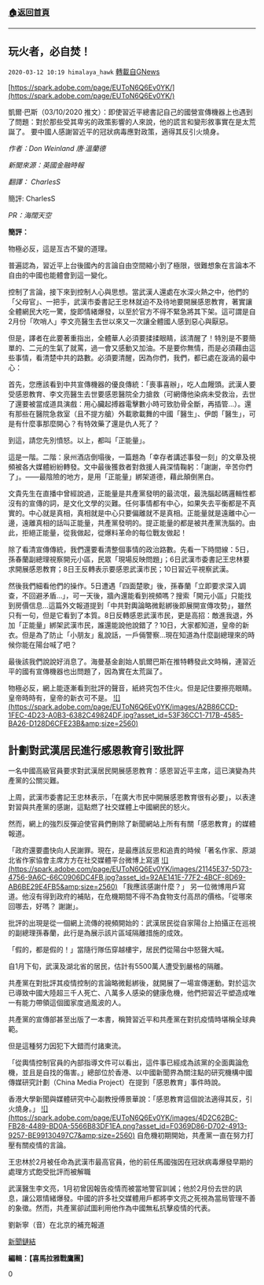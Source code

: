 ###  [:house:返回首頁](https://github.com/ourhimalayas/txt)
---

## 玩火者，必自焚！
`2020-03-12 10:19 himalaya_hawk` [轉載自GNews](https://gnews.org/zh-hant/139548/)

[https://spark.adobe.com/page/EUToN6Q6Ev0YK/](https://spark.adobe.com/page/EUToN6Q6Ev0YK/)

凱爾·巴斯（03/10/2020 推文）：即使習近平總書記自己的國營宣傳機器上也遇到了問題：對於那些受其卑劣的政策影響的人來說，他的謊言和變形敘事實在是太荒誕了。 要中國人感謝習近平的冠狀病毒應對政策，適得其反引火燒身。

*作者：Don Weinland 唐·溫蘭德*

*新聞來源：英國金融時報*

*翻譯： CharlesS*

簡評: CharlesS

*PR：海闊天空*

**簡評：**

物極必反，這是亙古不變的道理。

普遍認為，習近平上台後國內的言論自由空間縮小到了極限，很難想象在言論本不自由的中國也能體會到這一變化。

控制了言論，接下來到控制人心與思想。當武漢人還處在水深火熱之中，他們的「父母官」、一把手，武漢市委書記王忠林就迫不及待地要開展感恩教育，著實讓全體網民大吃一驚，旋即情緒爆發，以至於官方不得不緊急將其下架。這可謂是自2月份「吹哨人」李文亮醫生去世以來又一次讓全體國人感到惡心與厭惡。

但是，譯者在此要著重指出，全體華人必須要揉揉眼睛，該清醒了！特別是不要簡單的、二元的生氣了就罵，過一會又感動又加油。不是要你無情，而是必須藉由這些事情，看清楚中共的路數。必須要清醒，因為你們，我們，都已處在漩渦的最中心：

首先，您應該看到中共宣傳機器的優良傳統：「喪事喜辦」，吃人血饅頭。武漢人要受感恩教育、李文亮醫生去世要感恩醫院全力搶救（可網傳他染病未受救治，去世了還要被當成道具演戲：用心臟起搏器電擊數小時可致肋骨全斷，再插管…）。還有那些在醫院急救室（且不提方艙）外載歌載舞的中國「醫生」、伊朗「醫生」，可是有什麼事那麼開心？有特效藥了還是仇人死了？

到這，請您先別憤怒。以上，都叫「正能量」。

這是一階。二階：泉州酒店倒塌後，一篇題為「幸存者講述事發一刻」的文章及視頻被各大媒體紛紛轉發。文中最後獲救者對救援人員深情鞠躬：「謝謝，辛苦你們了」。——最陰險的地方，是用「正能量」綁架道德，藉此顛倒黑白。

文貴先生在直播中曾經說過，正能量是共產黨發明的最流氓，最洗腦起碼邏輯性都沒有的宣傳的詞，是文化文學的災難。任何事情都有中心，如果失去平衡都是不真實的。中心就是真相，真相就是中心只要偏離就不是真相。正能量就是遠離中心一邊，遠離真相的話叫正能量，共產黨發明的。提正能量的都是被共產黨洗腦的。由此，拒絕正能量，從我做起，從爆料革命的每位戰友做起！

除了看清宣傳傳統，我們還要看清整個事情的政治路數。先看一下時間線：5日，孫春蘭副總理視察開元小區，民眾「現場反映問題」；6日武漢市委書記王忠林要求開展感恩教育；8日王反轉表示要感恩武漢市民；10日習近平視察武漢。

然後我們細看他們的操作。5日遭遇「四面楚歌」後，孫春蘭「立即要求深入調查，不回避矛盾…」，可一天後，牆內還能看到視頻嗎？搜索「開元小區」只能找到房價信息…這篇外文報道提到「中共對輿論略微鬆綁後即展開宣傳攻勢」，雖然只有一句，但是它看到了本質。8日反轉感恩武漢市民，更是高招：敵進我退，外加「正能量」綁架武漢市民，誰還能說他說錯了？10日，大家都知道，皇帝的新衣。但是為了防止「小朋友」亂說話，一戶倆警察…現在知道為什麼副總理來的時候你能在陽台喊了吧？

最後該我們說說好消息了。海曼基金創始人凱爾巴斯在推特轉發此文時稱，連習近平的國有宣傳機器也出問題了，因為實在太荒誕了。

物極必反，網上能逐漸看到批評的聲音，紙終究包不住火。但是記住要擦亮眼睛。皇帝時時有，皇帝的新衣可不是。
[!\[\](https://spark.adobe.com/page/EUToN6Q6Ev0YK/images/A2B86CCD-1FEC-4D23-A0B3-6382C49824DF.jpg?asset_id=53F36CC1-717B-4585-BA26-D128D6CFE23B&amp;size=2560)](https://spark.adobe.com/page/EUToN6Q6Ev0YK/images/A2B86CCD-1FEC-4D23-A0B3-6382C49824DF.jpg?asset_id=53F36CC1-717B-4585-BA26-D128D6CFE23B&amp;size=605)
## **計劃對武漢居民進行感恩教育引致批評**

一名中國高級官員要求對武漢居民開展感恩教育：感恩習近平主席，這已演變為共產黨的公關災難。

上周，武漢市委書記王忠林表示，「在廣大市民中開展感恩教育很有必要」，以表達對習與共產黨的感謝，這點燃了社交媒體上中國網民的怒火。

然而，網上的強烈反彈迫使官員們刪除了新聞網站上所有有關「感恩教育」的媒體報道。

「政府還要盡快向人民謝罪。現在，是最應該反思和追責的時候「著名作家、原湖北省作家協會主席方方在社交媒體平台微博上寫道
[!\[\](https://spark.adobe.com/page/EUToN6Q6Ev0YK/images/21145E37-5D73-4756-9A6C-66C0906DC4FB.jpg?asset_id=92AE141E-77F2-4BCF-8D69-AB6BE29E4FB5&amp;size=2560)](https://spark.adobe.com/page/EUToN6Q6Ev0YK/images/21145E37-5D73-4756-9A6C-66C0906DC4FB.jpg?asset_id=92AE141E-77F2-4BCF-8D69-AB6BE29E4FB5&amp;size=759)
「我應該感謝什麼？」 另一位微博用戶寫道。他沒有得到政府的補貼，在危機期間不得不為食物支付高昂的價格。「從哪來回哪去，好嗎？ 謝謝」。

批評的出現是從一個網上流傳的視頻開始的：武漢居民從自家陽台上拍攝正在巡視的副總理孫春蘭，此行是為展示該片區域隔離措施的成效。

「假的，都是假的！」當隨行隊伍穿越樓宇，居民們從陽台中怒聲大喊。

自1月下旬，武漢及湖北省的居民，估計有5500萬人遭受到嚴格的隔離。

共產黨在對批評其疫情控制的言論略微鬆綁後，就開展了一場宣傳運動。對於這次已導致中國大陸超三千人死亡、八萬多人感染的健康危機，他們把習近平塑造成唯一有能力帶領這個國家度過風波的人。

共產黨的宣傳部甚至出版了一本書，稱贊習近平和共產黨在對抗疫情時堪稱全球典範。

但是這種努力因犯下大錯而付諸東流。

「從輿情控制官員的內部指導文件可以看出，這件事已經成為該黨的全面輿論危機，並且是自找的傷害。」總部位於香港、以中國新聞界為關注點的研究機構中國傳媒研究計劃（China Media Project）在提到「感恩教育」事件時說。

香港大學新聞與媒體研究中心副教授傅景華說：「感恩教育這個說法適得其反，引火燒身。」
[!\[\](https://spark.adobe.com/page/EUToN6Q6Ev0YK/images/4D2C62BC-FB28-4489-BD0A-5566B83DF1EA.png?asset_id=F0369D86-D702-4913-9257-BE99130497C7&amp;size=2560)](https://spark.adobe.com/page/EUToN6Q6Ev0YK/images/4D2C62BC-FB28-4489-BD0A-5566B83DF1EA.png?asset_id=F0369D86-D702-4913-9257-BE99130497C7&amp;size=671)
自危機初期開始，共產黨一直在努力打壓有關疫情的言論。

王忠林於2月被任命為武漢市最高官員，他的前任馬國強因在冠狀病毒爆發早期的處理方式飽受批評而被解職

武漢醫生李文亮，1月初曾因報告疫情而被當地警官訓誡；他於2月份去世的訊息，讓公眾情緒爆發。中國的許多社交媒體用戶都將李文亮之死視為當局管理不善的象徵。然而，共產黨卻試圖利用他作為中國無私抗擊疫情的代表。

劉新寧（音）在北京的補充報道

[新聞鏈結](https://www.ft.com/content/242cd13a-61b0-11ea-b3f3-fe4680ea68b5)

**編輯：【喜馬拉雅戰鷹團】**

0
